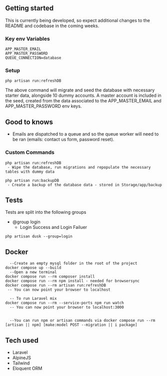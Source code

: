 ## Getting started

This is currently being developed, so expect additional changes to the README and codebase in the coming weeks.

### Key env Variables

```
APP_MASTER_EMAIL
APP_MASTER_PASSWORD
QUEUE_CONNECTION=database
```

### Setup

```
php artisan run:refreshDB
```

The above command will migrate and seed the database with necessary starter data, alongside 10 dummy accounts. A master account is included in the seed, created from the data associated to the APP_MASTER_EMAIL and APP_MASTER_PASSWORD env keys.

## Good to knows

-   Emails are dispatched to a queue and so the queue worker will need to be ran (emails: contact us form, password reset).

### Custom Commands

```
php artisan run:refreshDB
 - Wipe the database, run migrations and repopulate the necessary tables with dummy data

php artisan run:backupDB
 - Create a backup of the database data - stored in Storage/app/backup
```

## Tests

Tests are split into the following groups

-   @group login
    -   Login Success and Login Failuer

```
php artisan dusk --group=login
```

## Docker

```
  --Create an empty mysql folder in the root of the project
docker compose up --build
  --Open a new terminal
docker compose run --rm composer install
docker compose run --rm npm install - needed for browsersync
docker compose run --rm artisan run:refreshDB
 -- You can now point your browser to localhost

  -- To run Laravel mix
docker compose run --rm --service-ports npm run watch
  -- You can now point your browser to localhost:3000


  --You can run npm or artisan commands via docker compose run --rm [artisan || npm] [make:model POST --migration || i package]
```

## Tech used

-   Laravel
-   AlpineJS
-   Tailwind
-   Eloquent ORM
